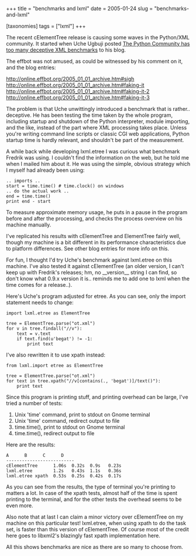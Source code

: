 +++
title = "benchmarks and lxml"
date = 2005-01-24
slug = "benchmarks-and-lxml"

[taxonomies]
tags = ["lxml"]
+++

The recent cElementTree release is causing some waves in the Python/XML
community. It started when Uche Ugbuji posted [The Python Community has
too many deceptive XML benchmarks](http://www.onlamp.com/pub/wlg/6291)
to his blog.

The effbot was not amused, as could be witnessed by his comment on it,
and the blog entries:

<http://online.effbot.org/2005_01_01_archive.htm#sigh>
<http://online.effbot.org/2005_01_01_archive.htm#faking-it>
<http://online.effbot.org/2005_01_01_archive.htm#faking-it-2>
<http://online.effbot.org/2005_01_01_archive.htm#faking-it-3>

The problem is that Uche unwittingly introduced a benchmark that is
rather.. deceptive. He has been testing the time taken by the whole
program, including startup and shutdown of the Python interpreter,
module importing, and the like, instead of the part where XML processing
takes place. Unless you're writing command line scripts or classic CGI
web applications, Python startup time is hardly relevant, and shouldn't
be part of the measurement.

A while back while developing lxml.etree I was curious what benchmark
Fredrik was using. I couldn't find the information on the web, but he
told me when I mailed him about it. He was using the simple, obvious
strategy which I myself had already been using:

    .. imports ..
    start = time.time() # time.clock() on windows
    .. do the actual work ..
    end = time.time()
    print end - start

To measure approximate memory usage, he puts in a pause in the program
before and after the processing, and checks the process overview on his
machine manually.

I've replicated his results with cElementTree and ElementTree fairly
well, though my machine is a bit different in its performance
characteristics due to platform differences. See other blog entries for
more info on this.

For fun, I thought I'd try Uche's benchmark against lxml.etree on this
machine. I've also tested it against cElementTree (an older version, I
can't keep up with Fredrik's releases; hm, no \_\_version\_\_ string I
can find, so don't know what 0.9.x version it is.. reminds me to add one
to lxml when the time comes for a release..).

Here's Uche's program adjusted for etree. As you can see, only the
import statement needs to change:

    import lxml.etree as ElementTree

    tree = ElementTree.parse("ot.xml")
    for v in tree.findall("//v"):
        text = v.text
        if text.find(u'begat') != -1:
            print text

I've also rewritten it to use xpath instead:

    from lxml.import etree as ElementTree

    tree = ElementTree.parse("ot.xml")
    for text in tree.xpath("//v[contains(., 'begat')]/text()"):
        print text

Since this program is printing stuff, and printing overhead can be
large, I've tried a number of tests:

1.  Unix 'time' command, print to stdout on Gnome terminal
2.  Unix 'time' command, redirect output to file
3.  time.time(), print to stdout on Gnome terminal
4.  time.time(), redirect output to file

Here are the results:

    A      B      C      D
    --------------------------
    cElementTree      1.06s  0.32s  0.9s   0.23s
    lxml.etree        1.2s   0.43s  1.1s   0.36s
    lxml.etree xpath  0.53s  0.25s  0.42s  0.17s

As you can see from the results, the type of terminal you're printing to
matters a lot. In case of the xpath tests, almost half of the time is
spent printing to the terminal, and for the other tests the overhead
seems to be even more.

Also note that at last I can claim a minor victory over cElementTree on
my machine on this particular test! lxml.etree, when using xpath to do
the task set, is faster than this version of cElementTree. Of course
most of the credit here goes to libxml2's blazingly fast xpath
implementation here.

All this shows benchmarks are nice as there are so many to choose from.
